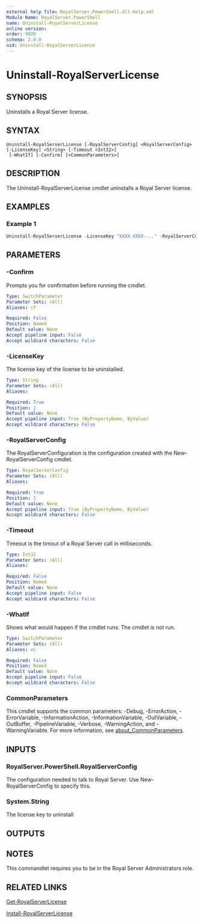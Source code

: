 ```yaml
---
external help file: RoyalServer.PowerShell.dll-Help.xml
Module Name: RoyalServer.PowerShell
name: Uninstall-RoyalServerLicense
online version:
order: 9920
schema: 2.0.0
uid: Uninstall-RoyalServerLicense
---
```


# Uninstall-RoyalServerLicense

## SYNOPSIS

Uninstalls a Royal Server license.

## SYNTAX

```
Uninstall-RoyalServerLicense [-RoyalServerConfig] <RoyalServerConfig> [-LicenseKey] <String> [-Timeout <Int32>]
 [-WhatIf] [-Confirm] [<CommonParameters>]
```

## DESCRIPTION

The Uninstall-RoyalServerLicense cmdlet uninstalls a Royal Server license.

## EXAMPLES

### Example 1

```powershell
Uninstall-RoyalServerLicense -LicenseKey "XXXX-XXXX-..." -RoyalServerConfiguration $config
```

## PARAMETERS

### -Confirm

Prompts you for confirmation before running the cmdlet.

```yaml
Type: SwitchParameter
Parameter Sets: (All)
Aliases: cf

Required: False
Position: Named
Default value: None
Accept pipeline input: False
Accept wildcard characters: False
```

### -LicenseKey

The license key of the license to be uninstalled.

```yaml
Type: String
Parameter Sets: (All)
Aliases:

Required: True
Position: 2
Default value: None
Accept pipeline input: True (ByPropertyName, ByValue)
Accept wildcard characters: False
```

### -RoyalServerConfig

The RoyalServerConfiguration is the configuration created with the New-RoyalServerConfig cmdlet.

```yaml
Type: RoyalServerConfig
Parameter Sets: (All)
Aliases:

Required: True
Position: 1
Default value: None
Accept pipeline input: True (ByPropertyName, ByValue)
Accept wildcard characters: False
```

### -Timeout

Timeout is the timout of a Royal Server call in milliseconds.

```yaml
Type: Int32
Parameter Sets: (All)
Aliases:

Required: False
Position: Named
Default value: None
Accept pipeline input: False
Accept wildcard characters: False
```

### -WhatIf

Shows what would happen if the cmdlet runs.
The cmdlet is not run.

```yaml
Type: SwitchParameter
Parameter Sets: (All)
Aliases: wi

Required: False
Position: Named
Default value: None
Accept pipeline input: False
Accept wildcard characters: False
```

### CommonParameters

This cmdlet supports the common parameters: -Debug, -ErrorAction, -ErrorVariable, -InformationAction, -InformationVariable, -OutVariable, -OutBuffer, -PipelineVariable, -Verbose, -WarningAction, and -WarningVariable. For more information, see [about_CommonParameters](http://go.microsoft.com/fwlink/?LinkID=113216).

## INPUTS

### RoyalServer.PowerShell.RoyalServerConfig

The configuration needed to talk to Royal Server.
Use New-RoyalServerConfig to specify this.

### System.String

The license key to uninstall

## OUTPUTS

## NOTES

This commandlet requires you to be in the Royal Server Administrators role.

## RELATED LINKS

[Get-RoyalServerLicense](Get-RoyalServerLicense.md)

[Install-RoyalServerLicense](Install-RoyalServerLicense.md)
